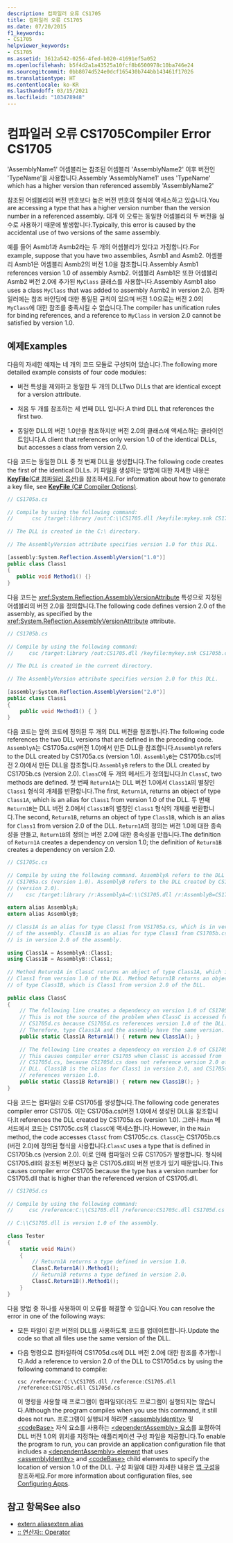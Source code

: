 ```yaml
---
description: 컴파일러 오류 CS1705
title: 컴파일러 오류 CS1705
ms.date: 07/20/2015
f1_keywords:
- CS1705
helpviewer_keywords:
- CS1705
ms.assetid: 3612a542-0256-4fed-b020-41691ef5a052
ms.openlocfilehash: b5f4d2a1a43525a10fcf8b6500978c10ba746e24
ms.sourcegitcommit: 0bb8074d524e0dcf165430b744bb143461f17026
ms.translationtype: HT
ms.contentlocale: ko-KR
ms.lasthandoff: 03/15/2021
ms.locfileid: "103478948"
---
```

# <a name="compiler-error-cs1705"></a><span data-ttu-id="f3a88-103">컴파일러 오류 CS1705</span><span class="sxs-lookup"><span data-stu-id="f3a88-103">Compiler Error CS1705</span></span>

<span data-ttu-id="f3a88-104">'AssemblyName1' 어셈블리는 참조된 어셈블리 'AssemblyName2' 이후 버전인 'TypeName'을 사용합니다.</span><span class="sxs-lookup"><span data-stu-id="f3a88-104">Assembly 'AssemblyName1' uses 'TypeName' which has a higher version than referenced assembly 'AssemblyName2'</span></span>  
  
 <span data-ttu-id="f3a88-105">참조된 어셈블리의 버전 번호보다 높은 버전 번호의 형식에 액세스하고 있습니다.</span><span class="sxs-lookup"><span data-stu-id="f3a88-105">You are accessing a type that has a higher version number than the version number in a referenced assembly.</span></span> <span data-ttu-id="f3a88-106">대개 이 오류는 동일한 어셈블리의 두 버전을 실수로 사용하기 때문에 발생합니다.</span><span class="sxs-lookup"><span data-stu-id="f3a88-106">Typically, this error is caused by the accidental use of two versions of the same assembly.</span></span>  
  
 <span data-ttu-id="f3a88-107">예를 들어 Asmb1과 Asmb2라는 두 개의 어셈블리가 있다고 가정합니다.</span><span class="sxs-lookup"><span data-stu-id="f3a88-107">For example, suppose that you have two assemblies, Asmb1 and Asmb2.</span></span> <span data-ttu-id="f3a88-108">어셈블리 Asmb1은 어셈블리 Asmb2의 버전 1.0을 참조합니다.</span><span class="sxs-lookup"><span data-stu-id="f3a88-108">Assembly Asmb1 references version 1.0 of assembly Asmb2.</span></span> <span data-ttu-id="f3a88-109">어셈블리 Asmb1은 또한 어셈블리 Asmb2 버전 2.0에 추가된 `MyClass` 클래스를 사용합니다.</span><span class="sxs-lookup"><span data-stu-id="f3a88-109">Assembly Asmb1 also uses a class `MyClass` that was added to assembly Asmb2 in version 2.0.</span></span> <span data-ttu-id="f3a88-110">컴파일러에는 참조 바인딩에 대한 통일된 규칙이 있으며 버전 1.0으로는 버전 2.0의 `MyClass`에 대한 참조를 충족시킬 수 없습니다.</span><span class="sxs-lookup"><span data-stu-id="f3a88-110">The compiler has unification rules for binding references, and a reference to `MyClass` in version 2.0 cannot be satisfied by version 1.0.</span></span>  
  
## <a name="examples"></a><span data-ttu-id="f3a88-111">예제</span><span class="sxs-lookup"><span data-stu-id="f3a88-111">Examples</span></span>  

 <span data-ttu-id="f3a88-112">다음의 자세한 예제는 네 개의 코드 모듈로 구성되어 있습니다.</span><span class="sxs-lookup"><span data-stu-id="f3a88-112">The following more detailed example consists of four code modules:</span></span>  
  
- <span data-ttu-id="f3a88-113">버전 특성을 제외하고 동일한 두 개의 DLL</span><span class="sxs-lookup"><span data-stu-id="f3a88-113">Two DLLs that are identical except for a version attribute.</span></span>  
  
- <span data-ttu-id="f3a88-114">처음 두 개를 참조하는 세 번째 DLL 입니다.</span><span class="sxs-lookup"><span data-stu-id="f3a88-114">A third DLL that references the first two.</span></span>  
  
- <span data-ttu-id="f3a88-115">동일한 DLL의 버전 1.0만을 참조하지만 버전 2.0의 클래스에 액세스하는 클라이언트입니다.</span><span class="sxs-lookup"><span data-stu-id="f3a88-115">A client that references only version 1.0 of the identical DLLs, but accesses a class from version 2.0.</span></span>  
  
 <span data-ttu-id="f3a88-116">다음 코드는 동일한 DLL 중 첫 번째 DLL을 생성합니다.</span><span class="sxs-lookup"><span data-stu-id="f3a88-116">The following code creates the first of the identical DLLs.</span></span> <span data-ttu-id="f3a88-117">키 파일을 생성하는 방법에 대한 자세한 내용은 [**KeyFile**(C# 컴파일러 옵션)](../compiler-options/security.md#keyfile)을 참조하세요.</span><span class="sxs-lookup"><span data-stu-id="f3a88-117">For information about how to generate a key file, see [**KeyFile** (C# Compiler Options)](../compiler-options/security.md#keyfile).</span></span>  
  
```csharp  
// CS1705a.cs  
  
// Compile by using the following command:
//      csc /target:library /out:C:\\CS1705.dll /keyfile:mykey.snk CS1705a.cs  
  
// The DLL is created in the C:\ directory.  
  
// The AssemblyVersion attribute specifies version 1.0 for this DLL.  
  
[assembly:System.Reflection.AssemblyVersion("1.0")]  
public class Class1
{  
   public void Method1() {}  
}  
```  
  
 <span data-ttu-id="f3a88-118">다음 코드는 <xref:System.Reflection.AssemblyVersionAttribute> 특성으로 지정된 어셈블리의 버전 2.0을 정의합니다.</span><span class="sxs-lookup"><span data-stu-id="f3a88-118">The following code defines version 2.0 of the assembly, as specified by the <xref:System.Reflection.AssemblyVersionAttribute> attribute.</span></span>  
  
```csharp  
// CS1705b.cs  
  
// Compile by using the following command:
//     csc /target:library /out:CS1705.dll /keyfile:mykey.snk CS1705b.cs  
  
// The DLL is created in the current directory.  
  
// The AssemblyVersion attribute specifies version 2.0 for this DLL.  
  
[assembly:System.Reflection.AssemblyVersion("2.0")]  
public class Class1  
{  
    public void Method1() { }  
}  
```  
  
 <span data-ttu-id="f3a88-119">다음 코드는 앞의 코드에 정의된 두 개의 DLL 버전을 참조합니다.</span><span class="sxs-lookup"><span data-stu-id="f3a88-119">The following code references the two DLL versions that are defined in the preceding code.</span></span> <span data-ttu-id="f3a88-120">`AssemblyA`는 CS1705a.cs(버전 1.0)에서 만든 DLL을 참조합니다.</span><span class="sxs-lookup"><span data-stu-id="f3a88-120">`AssemblyA` refers to the DLL created by CS1705a.cs (version 1.0).</span></span> <span data-ttu-id="f3a88-121">`AssemblyB`는 CS1705b.cs(버전 2.0)에서 만든 DLL을 참조합니다.</span><span class="sxs-lookup"><span data-stu-id="f3a88-121">`AssemblyB` refers to the DLL created by CS1705b.cs (version 2.0).</span></span> <span data-ttu-id="f3a88-122">`ClassC`에 두 개의 메서드가 정의됩니다.</span><span class="sxs-lookup"><span data-stu-id="f3a88-122">In `ClassC`, two methods are defined.</span></span> <span data-ttu-id="f3a88-123">첫 번째 `Return1A`는 DLL 버전 1.0에서 `Class1A`의 별칭인 `Class1` 형식의 개체를 반환합니다.</span><span class="sxs-lookup"><span data-stu-id="f3a88-123">The first, `Return1A`, returns an object of type `Class1A`, which is an alias for `Class1` from version 1.0 of the DLL.</span></span> <span data-ttu-id="f3a88-124">두 번째 `Return1B`는 DLL 버전 2.0에서 `Class1B`의 별칭인 `Class1` 형식의 개체를 반환합니다.</span><span class="sxs-lookup"><span data-stu-id="f3a88-124">The second, `Return1B`, returns an object of type `Class1B`, which is an alias for `Class1` from version 2.0 of the DLL.</span></span> <span data-ttu-id="f3a88-125">`Return1A`의 정의는 버전 1.0에 대한 종속성을 만들고, `Return1B`의 정의는 버전 2.0에 대한 종속성을 만듭니다.</span><span class="sxs-lookup"><span data-stu-id="f3a88-125">The definition of `Return1A` creates a dependency on version 1.0; the definition of `Return1B` creates a dependency on version 2.0.</span></span>  
  
```csharp  
// CS1705c.cs  
  
// Compile by using the following command. AssemblyA refers to the DLL created by  
// CS1705a.cs (version 1.0). AssemblyB refers to the DLL created by CS1705b.cs  
// (version 2.0).  
//    csc /target:library /r:AssemblyA=C:\\CS1705.dll /r:AssemblyB=CS1705.dll CS1705c.cs  
  
extern alias AssemblyA;  
extern alias AssemblyB;  
  
// Class1A is an alias for type Class1 from VS1705a.cs, which is in version 1.0
// of the assembly. Class1B is an alias for type Class1 from CS1705b.cs, which  
// is in version 2.0 of the assembly.  
  
using Class1A = AssemblyA::Class1;  
using Class1B = AssemblyB::Class1;  
  
// Method Return1A in ClassC returns an object of type Class1A, which is  
// Class1 from version 1.0 of the DLL. Method Return1B returns an object  
// of type Class1B, which is Class1 from version 2.0 of the DLL.  
  
public class ClassC  
{  
    // The following line creates a dependency on version 1.0 of CS1705.dll.  
    // This is not the source of the problem when ClassC is accessed from  
    // CS1705d.cs because CS1705d.cs references version 1.0 of the DLL.
    // Therefore, type Class1A and the assembly have the same version.  
    public static Class1A Return1A() { return new Class1A(); }  
  
    // The following line creates a dependency on version 2.0 of CS1705.dll.  
    // This causes compiler error CS1705 when ClassC is accessed from
    // CS1705d.cs, because CS1705d.cs does not reference version 2.0 of the
    // DLL. Class1B is the alias for Class1 in version 2.0, and CS1705d.cs
    // references version 1.0.  
    public static Class1B Return1B() { return new Class1B(); }  
}  
```  
  
 <span data-ttu-id="f3a88-126">다음 코드는 컴파일러 오류 CS1705를 생성합니다.</span><span class="sxs-lookup"><span data-stu-id="f3a88-126">The following code generates compiler error CS1705.</span></span> <span data-ttu-id="f3a88-127">이는 CS1705a.cs(버전 1.0)에서 생성된 DLL을 참조합니다.</span><span class="sxs-lookup"><span data-stu-id="f3a88-127">It references the DLL created by CS1705a.cs (version 1.0).</span></span> <span data-ttu-id="f3a88-128">그러나 `Main` 메서드에서 코드는 CS1705c.cs의 `ClassC`에 액세스합니다.</span><span class="sxs-lookup"><span data-stu-id="f3a88-128">However, in the `Main` method, the code accesses `ClassC` from CS1705c.cs.</span></span> <span data-ttu-id="f3a88-129">`ClassC`는 CS1705b.cs (버전 2.0)에 정의된 형식을 사용합니다.</span><span class="sxs-lookup"><span data-stu-id="f3a88-129">`ClassC` uses a type that is defined in CS1705b.cs (version 2.0).</span></span> <span data-ttu-id="f3a88-130">이로 인해 컴파일러 오류 CS1705가 발생합니다. 형식에 CS1705.dll의 참조된 버전보다 높은 CS1705.dll의 버전 번호가 있기 때문입니다.</span><span class="sxs-lookup"><span data-stu-id="f3a88-130">This causes compiler error CS1705 because the type has a version number for CS1705.dll that is higher than the referenced version of CS1705.dll.</span></span>  
  
```csharp  
// CS1705d.cs  
  
// Compile by using the following command:  
//     csc /reference:C:\\CS1705.dll /reference:CS1705c.dll CS1705d.cs  
  
// C:\\CS1705.dll is version 1.0 of the assembly.  
  
class Tester
{  
    static void Main()  
    {  
        // Return1A returns a type defined in version 1.0.  
        ClassC.Return1A().Method1();  
        // Return1B returns a type defined in version 2.0.  
        ClassC.Return1B().Method1();  
    }  
}  
```  
  
 <span data-ttu-id="f3a88-131">다음 방법 중 하나를 사용하여 이 오류를 해결할 수 있습니다.</span><span class="sxs-lookup"><span data-stu-id="f3a88-131">You can resolve the error in one of the following ways:</span></span>  
  
- <span data-ttu-id="f3a88-132">모든 파일이 같은 버전의 DLL를 사용하도록 코드를 업데이트합니다.</span><span class="sxs-lookup"><span data-stu-id="f3a88-132">Update the code so that all files use the same version of the DLL.</span></span>  
  
- <span data-ttu-id="f3a88-133">다음 명령으로 컴파일하여 CS1705d.cs에 DLL 버전 2.0에 대한 참조를 추가합니다.</span><span class="sxs-lookup"><span data-stu-id="f3a88-133">Add a reference to version 2.0 of the DLL to CS1705d.cs by using the following command to compile:</span></span>  
  
     `csc /reference:C:\\CS1705.dll /reference:CS1705.dll /reference:CS1705c.dll CS1705d.cs`  
  
     <span data-ttu-id="f3a88-134">이 명령을 사용할 때 프로그램이 컴파일되더라도 프로그램이 실행되지는 않습니다.</span><span class="sxs-lookup"><span data-stu-id="f3a88-134">Although the program compiles when you use this command, it still does not run.</span></span> <span data-ttu-id="f3a88-135">프로그램이 실행되게 하려면 [\<assemblyIdentity>](../../../framework/configure-apps/file-schema/runtime/assemblyidentity-element-for-runtime.md) 및 [\<codeBase>](../../../framework/configure-apps/file-schema/runtime/codebase-element.md) 자식 요소를 사용하는 [\<dependentAssembly> 요소](../../../framework/configure-apps/file-schema/runtime/dependentassembly-element.md)를 포함하여 DLL 버전 1.0의 위치를 지정하는 애플리케이션 구성 파일을 제공합니다.</span><span class="sxs-lookup"><span data-stu-id="f3a88-135">To enable the program to run, you can provide an application configuration file that includes a [\<dependentAssembly> element](../../../framework/configure-apps/file-schema/runtime/dependentassembly-element.md) that uses [\<assemblyIdentity>](../../../framework/configure-apps/file-schema/runtime/assemblyidentity-element-for-runtime.md) and [\<codeBase>](../../../framework/configure-apps/file-schema/runtime/codebase-element.md) child elements to specify the location of version 1.0 of the DLL.</span></span> <span data-ttu-id="f3a88-136">구성 파일에 대한 자세한 내용은 [앱 구성](../../../framework/configure-apps/index.md)을 참조하세요.</span><span class="sxs-lookup"><span data-stu-id="f3a88-136">For more information about configuration files, see [Configuring Apps](../../../framework/configure-apps/index.md).</span></span>  
  
## <a name="see-also"></a><span data-ttu-id="f3a88-137">참고 항목</span><span class="sxs-lookup"><span data-stu-id="f3a88-137">See also</span></span>

- [<span data-ttu-id="f3a88-138">extern alias</span><span class="sxs-lookup"><span data-stu-id="f3a88-138">extern alias</span></span>](../keywords/extern-alias.md)
- [<span data-ttu-id="f3a88-139">:: 연산자</span><span class="sxs-lookup"><span data-stu-id="f3a88-139">:: Operator</span></span>](../operators/namespace-alias-qualifier.md)
